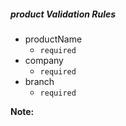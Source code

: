 ##### product Validation Rules

- productName
	- `required`
- company 
	- `required`
- branch
	- `required`
	

**Note:** 